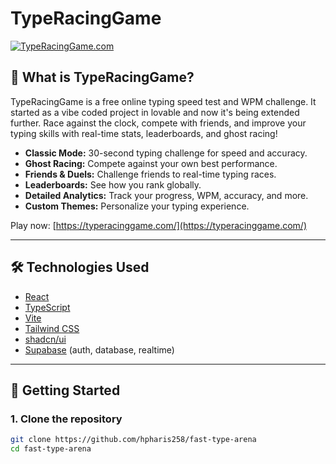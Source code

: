 # TypeRacingGame

[![TypeRacingGame.com](https://typeracinggame.com/og-image.png)](https://typeracinggame.com/)

## 🚗 What is TypeRacingGame?

TypeRacingGame is a free online typing speed test and WPM challenge. It started as a vibe coded project in lovable and now it's being extended further. Race against the clock, compete with friends, and improve your typing skills with real-time stats, leaderboards, and ghost racing!

- **Classic Mode:** 30-second typing challenge for speed and accuracy.
- **Ghost Racing:** Compete against your own best performance.
- **Friends & Duels:** Challenge friends to real-time typing races.
- **Leaderboards:** See how you rank globally.
- **Detailed Analytics:** Track your progress, WPM, accuracy, and more.
- **Custom Themes:** Personalize your typing experience.

Play now: [https://typeracinggame.com/](https://typeracinggame.com/)

---

## 🛠️ Technologies Used

- [React](https://react.dev/)
- [TypeScript](https://www.typescriptlang.org/)
- [Vite](https://vitejs.dev/)
- [Tailwind CSS](https://tailwindcss.com/)
- [shadcn/ui](https://ui.shadcn.com/)
- [Supabase](https://supabase.com/) (auth, database, realtime)

---

## 🚀 Getting Started

### 1. Clone the repository

```sh
git clone https://github.com/hpharis258/fast-type-arena
cd fast-type-arena
```

